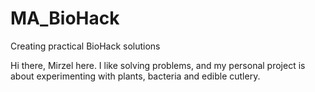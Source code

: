 # MA_BioHack
Creating practical BioHack solutions

Hi there, Mirzel here. 
I like solving problems, and my personal project is about experimenting with plants, bacteria and edible cutlery.
